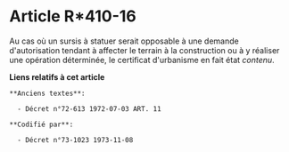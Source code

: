 # Article R*410-16

Au cas où un sursis à statuer serait opposable à une demande d'autorisation tendant à affecter le terrain à la construction
ou à y réaliser une opération déterminée, le certificat d'urbanisme en fait état *contenu*.

**Liens relatifs à cet article**

	**Anciens textes**:

	  - Décret n°72-613 1972-07-03 ART. 11

	**Codifié par**:

	  - Décret n°73-1023 1973-11-08
